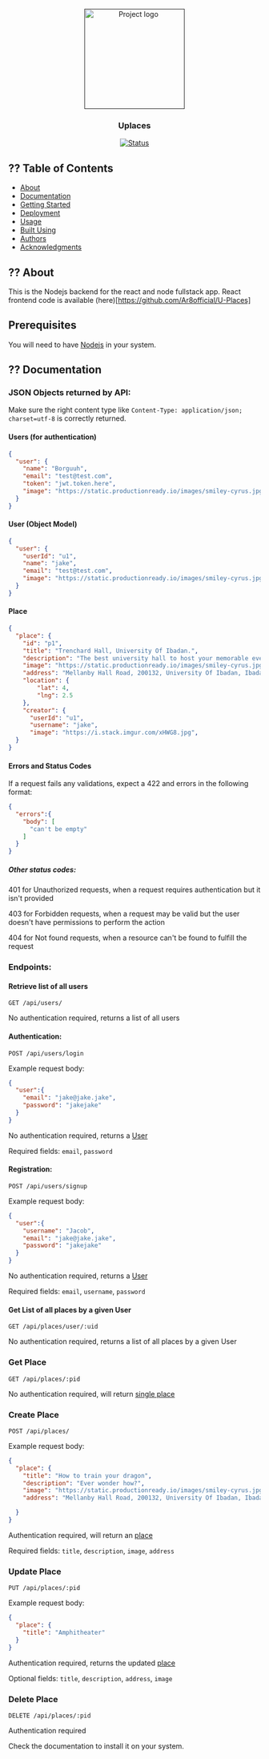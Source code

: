 <p align="center">
  <a href="" rel="noopener">
 <img width=200px src="favicon.png" alt="Project logo"></a>
</p>

<h3 align="center">Uplaces</h3>

<div align="center">

[![Status](https://img.shields.io/badge/status-active-success.svg)]()

</div>

## ?? Table of Contents

- [About](#about)
- [Documentation](#documentation)
- [Getting Started](#getting_started)
- [Deployment](#deployment)
- [Usage](#usage)
- [Built Using](#built_using)
- [Authors](#authors)
- [Acknowledgments](#acknowledgement)

## ?? About <a name = "about"></a>

This is the Nodejs backend for the react and node fullstack app.
React frontend code is available (here)[https://github.com/Ar8official/U-Places]

## Prerequisites

You will need to have [Nodejs](https://nodejs.org/en/) in your system.

## ?? Documentation <a name = "documentation"></a>

### JSON Objects returned by API:

Make sure the right content type like `Content-Type: application/json; charset=utf-8` is correctly returned.

#### Users (for authentication)

```JSON
{
  "user": {
    "name": "Borguuh",
    "email": "test@test.com",
    "token": "jwt.token.here",
    "image": "https://static.productionready.io/images/smiley-cyrus.jpg",
  }
}
```
#### User (Object Model)

```JSON
{
  "user": {
  	"userId": "u1",
    "name": "jake",
    "email": "test@test.com",
    "image": "https://static.productionready.io/images/smiley-cyrus.jpg",
  }
}
```

#### Place

```JSON
{
  "place": {
  	"id": "p1",
    "title": "Trenchard Hall, University Of Ibadan.",
    "description": "The best university hall to host your memorable events for students to link up and share some good time together.",
    "image": "https://static.productionready.io/images/smiley-cyrus.jpg",
    "address": "Mellanby Hall Road, 200132, University Of Ibadan, Ibadan",
    "location": {
    	"lat": 4,
    	"lng": 2.5
    },
    "creator": {
      "userId": "u1",
      "username": "jake",
      "image": "https://i.stack.imgur.com/xHWG8.jpg",
  }
}
```
#### Errors and Status Codes

If a request fails any validations, expect a 422 and errors in the following format:

```JSON
{
  "errors":{
    "body": [
      "can't be empty"
    ]
  }
}
```

##### Other status codes:

401 for Unauthorized requests, when a request requires authentication but it isn't provided

403 for Forbidden requests, when a request may be valid but the user doesn't have permissions to perform the action

404 for Not found requests, when a resource can't be found to fulfill the request

### Endpoints:

#### Retrieve list of all users
`GET /api/users/`

No authentication required, returns a list of all users

#### Authentication:

`POST /api/users/login`

Example request body:
```JSON
{
  "user":{
    "email": "jake@jake.jake",
    "password": "jakejake"
  }
}
```

No authentication required, returns a [User](#users-for-authentication)

Required fields: `email`, `password`


#### Registration:

`POST /api/users/signup`

Example request body:
```JSON
{
  "user":{
    "username": "Jacob",
    "email": "jake@jake.jake",
    "password": "jakejake"
  }
}
```

No authentication required, returns a [User](#users-for-authentication)

Required fields: `email`, `username`, `password`


#### Get List of all places by a given User

`GET /api/places/user/:uid`

No authentication required, returns a list of all places by a given User


### Get Place

`GET /api/places/:pid`

No authentication required, will return [single place](#single-place)

### Create Place

`POST /api/places/`

Example request body:

```JSON
{
  "place": {
    "title": "How to train your dragon",
    "description": "Ever wonder how?",
    "image": "https://static.productionready.io/images/smiley-cyrus.jpg",
    "address": "Mellanby Hall Road, 200132, University Of Ibadan, Ibadan",

  }
}
```

Authentication required, will return an [place](#single-place)

Required fields: `title`, `description`, `image`, `address`


### Update Place

`PUT /api/places/:pid`

Example request body:

```JSON
{
  "place": {
    "title": "Amphitheater"
  }
}
```

Authentication required, returns the updated [place](#single-place)

Optional fields: `title`, `description`, `address`, `image`


### Delete Place

`DELETE /api/places/:pid`

Authentication required

Check the documentation to install it on your system.
